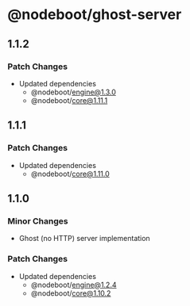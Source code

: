 # @nodeboot/ghost-server

## 1.1.2

### Patch Changes

-   Updated dependencies
    -   @nodeboot/engine@1.3.0
    -   @nodeboot/core@1.11.1

## 1.1.1

### Patch Changes

-   Updated dependencies
    -   @nodeboot/core@1.11.0

## 1.1.0

### Minor Changes

-   Ghost (no HTTP) server implementation

### Patch Changes

-   Updated dependencies
    -   @nodeboot/engine@1.2.4
    -   @nodeboot/core@1.10.2

